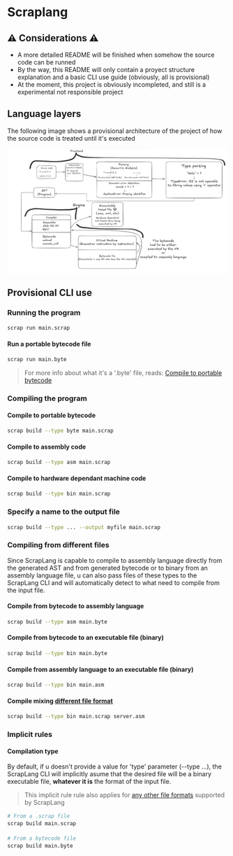 # Scraplang

## :warning: Considerations :warning:

- A more detailed README will be finished when somehow the source code can be runned
- By the way, this README will only contain a proyect structure explanation and a basic CLI use guide (obviously, all is provisional)
- At the moment, this project is obviously incompleted, and still is a experimental not responsible project

## Language layers

The following image shows a provisional architecture of the project of how the source code is treated until it's executed

![Languages layers architecture](architecture.png)

## Provisional CLI use

### Running the program

```bash
scrap run main.scrap
```

#### Run a portable bytecode file

```bash
scrap run main.byte
```

> For more info about what it's a '.byte' file, reads: [Compile to portable bytecode](#compile-to-portable-bytecode)

### Compiling the program

#### Compile to portable bytecode

```bash
scrap build --type byte main.scrap
```

#### Compile to assembly code

```bash
scrap build --type asm main.scrap
```

#### Compile to hardware dependant machine code

```bash
scrap build --type bin main.scrap
```

### Specify a name to the output file

```bash
scrap build --type ... --output myfile main.scrap
```

### Compiling from different files

Since ScrapLang is capable to compile to assembly language directly from the generated AST and from generated bytecode or to binary from an assembly language file, u can also pass files of these types to the ScrapLang CLI and will automatically detect to what need to compile from the input file.

#### Compile from bytecode to assembly language

```bash
scrap build --type asm main.byte
```

#### Compile from bytecode to an executable file (binary)

```bash
scrap build --type bin main.byte
```

#### Compile from assembly language to an executable file (binary)

```bash
scrap build --type bin main.asm
```

#### Compile mixing [different file format](#compiling-from-different-files)

```bash
scrap build --type bin main.scrap server.asm
```

### Implicit rules

#### Compilation type

By default, if u doesn't provide a value for 'type' parameter (--type ...),
the ScrapLang CLI will implicitly asume that the desired file will be a binary executable file, **whatever it is** the format of the input file.

> This implicit rule rule also applies for [any other file formats](#compiling-from-different-files) supported by ScrapLang

```bash
# From a .scrap file
scrap build main.scrap

# From a bytecode file
scrap build main.byte
```
